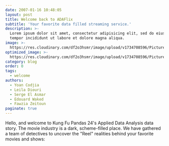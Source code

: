 ```yaml
---
date: 2007-01-16 10:48:05
layout: post
title: Welcome back to ADAFlix 
subtitle: 'Your favorite data filled streaming service.'
description: >-
  Lorem ipsum dolor sit amet, consectetur adipisicing elit, sed do eiusmod
  tempor incididunt ut labore et dolore magna aliqua.
image: >-
  https://res.cloudinary.com/df2o3hsmr/image/upload/v1734708596/Picture_1_bjfdwq.png
optimized_image: >-
  https://res.cloudinary.com/df2o3hsmr/image/upload/v1734708596/Picture_1_bjfdwq.png
category: blog
order: 0
tags:
  - welcome
authors: 
  - Yoan Codjia
  - Leila Diouri
  - Serge El Asmar
  - Edouard Waked
  - Fawzia Zeitoun
paginate: true
---
```

Hello, and welcome to Kung Fu Pandas 24's Applied Data Analysis data story. The movie industry is a dark, scheme-filled place. We have gathered a team of detectives to uncover the "Reel" realities behind your favorite movies and shows: